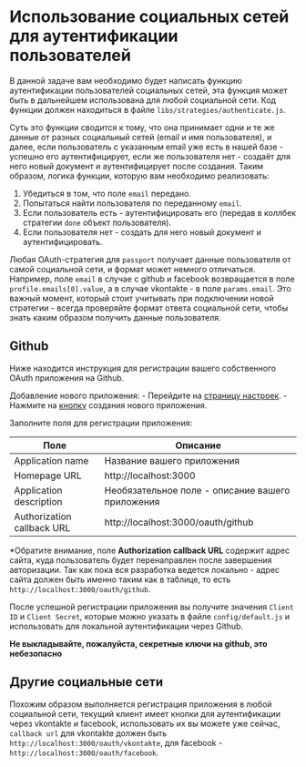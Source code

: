 # Использование социальных сетей для аутентификации пользователей


В данной задаче вам необходимо будет написать функцию аутентификации пользователей социальных сетей,
эта функция может быть в дальнейшем использована для любой социальной сети. Код функции должен 
находиться в файле `libs/strategies/authenticate.js`.

Суть это функции сводится к тому, что она принимает одни и те же данные от разных социальный сетей
(email и имя пользователя), и далее, если пользователь с указанным email уже есть в нашей базе - 
успешно его аутентифицирует, если же пользователя нет - создаёт для него новый документ и 
аутентифицирует после создания. Таким образом, логика функции, которую вам необходимо реализовать:
1. Убедиться в том, что поле `email` передано.
2. Попытаться найти пользователя по переданному `email`.
3. Если пользователь есть - аутентифицировать его (передав в коллбек стратегии `done` объект 
пользователя).
4. Если пользователя нет - создать для него новый документ и аутентифицировать.


Любая OAuth-стратегия для `passport` получает данные пользователя от самой социальной сети, и формат
может немного отличаться. Например, поле `email` в случае с github и facebook возвращается в поле
`profile.emails[0].value`, а в случае vkontakte - в поле `params.email`. Это важный момент, который
стоит учитывать при подключении новой стратегии - всегда проверяйте формат ответа социальной сети,
чтобы знать каким образом получить данные пользователя.


## Github

Ниже находится инструкция для регистрации вашего собственного OAuth приложения на Github.

Добавление нового приложения:
    - Перейдите на [страницу настроек](https://github.com/settings/developers).
    - Нажмите на [кнопку](https://github.com/settings/applications/new) создания нового приложения.

Заполните поля для регистрации приложения:

|  Поле | Описание |
|---|---|
| Application name | Название вашего приложения |
| Homepage URL | http://localhost:3000 |
| Application description  | Необязательное поле - описание вашего приложения | 
| Authorization callback URL  | http://localhost:3000/oauth/github |

*Обратите внимание, поле **Authorization callback URL** содержит адрес сайта, куда пользователь 
будет перенаправлен после завершения авторизации. Так как пока вся разработка ведется локально - 
адрес сайта должен быть именно таким как в таблице, то есть `http://localhost:3000/oauth/github`.

После успешной регистрации приложения вы получите значения `Client ID` и `Client Secret`, которые 
можно указать в файле `config/default.js` и использовать для локальной аутентификации через Github.

**Не выкладывайте, пожалуйста, секретные ключи на github, это небезопасно** 

## Другие социальные сети

Похожим образом выполняется регистрация приложения в любой социальной сети, текущий клиент имеет 
кнопки для аутентификации через vkontakte и facebook, использовать их вы можете уже сейчас, 
`callback url` для vkontakte должен быть `http://localhost:3000/oauth/vkontakte`, для facebook - 
`http://localhost:3000/oauth/facebook`.
